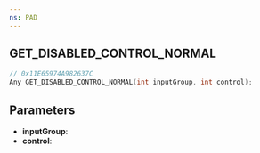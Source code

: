 ```yaml
---
ns: PAD
---
```

## GET_DISABLED_CONTROL_NORMAL

```c
// 0x11E65974A982637C
Any GET_DISABLED_CONTROL_NORMAL(int inputGroup, int control);
```

## Parameters
* **inputGroup**:
* **control**:

